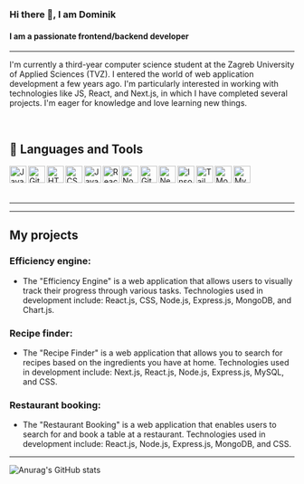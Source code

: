 ### Hi there 👋, I am Dominik
#### I am a passionate frontend/backend developer

---

I'm currently a third-year computer science student at the Zagreb University of Applied Sciences (TVZ). I entered the world of web application development a few years ago. I'm particularly interested in working with technologies like JS, React, and Next.js, in which I have completed several projects. I'm eager for knowledge and love learning new things.

<br>


## 🧰 Languages and Tools

<div>
<img align="left" alt="Java" width="30px" src="https://cdn.jsdelivr.net/gh/devicons/devicon/icons/java/java-original.svg">
<img align="left" alt="Git" width="30px" src="https://cdn.jsdelivr.net/gh/devicons/devicon/icons/git/git-original.svg">
<img align="left" alt="HTML" width="30px" src="https://cdn.jsdelivr.net/gh/devicons/devicon/icons/html5/html5-plain.svg">
<img align="left" alt="CSS" width="30px" src="https://cdn.jsdelivr.net/gh/devicons/devicon/icons/css3/css3-plain.svg">
<img align="left" alt="JavaScript" width="30px" src="https://cdn.jsdelivr.net/gh/devicons/devicon/icons/javascript/javascript-plain.svg">
<img align="left" alt="React" width="30px" src="https://cdn.jsdelivr.net/gh/devicons/devicon/icons/react/react-original.svg">
<img align="left" alt="NodeJS" width="30px" src="https://cdn.jsdelivr.net/gh/devicons/devicon/icons/nodejs/nodejs-original.svg">
<img align="left" alt="GitHub" width="30px" src="https://cdn.jsdelivr.net/gh/devicons/devicon/icons/github/github-original.svg">
<img align="left" alt="Next" width="30px" src="https://cdn.jsdelivr.net/gh/devicons/devicon@latest/icons/nextjs/nextjs-original.svg" />
<img align="left" alt="Insomnia" width="30px" src="https://cdn.jsdelivr.net/gh/devicons/devicon@latest/icons/insomnia/insomnia-original.svg" />
<img align="left" alt="Tailwind" width="30px" src="https://cdn.jsdelivr.net/gh/devicons/devicon@latest/icons/tailwindcss/tailwindcss-original.svg" />
<img align="left" alt="MongoDB" width="30px" src="https://cdn.jsdelivr.net/gh/devicons/devicon@latest/icons/mongodb/mongodb-original-wordmark.svg" />
<img align="left" alt="MySql" width="30px" src="https://cdn.jsdelivr.net/gh/devicons/devicon@latest/icons/mysql/mysql-original.svg" />
                        
</div>


<br>
<br>
<br>

---







---

## My projects
### Efficiency engine:
 - The "Efficiency Engine" is a web application that allows users to visually track their progress through various tasks. Technologies used in development include: React.js, CSS, Node.js, Express.js, MongoDB, and Chart.js.
### Recipe finder:
 - The "Recipe Finder" is a web application that allows you to search for recipes based on the ingredients you have at home. Technologies used in development include: Next.js, React.js, Node.js, Express.js, MySQL, and CSS.
### Restaurant booking:
 - The "Restaurant Booking" is a web application that enables users to search for and book a table at a restaurant. Technologies used in development include: React.js, Node.js, Express.js, MongoDB, and CSS.
---
![Anurag's GitHub stats](https://github-readme-stats.vercel.app/api?username=ppudodo1&theme=tokyonight&show_icons=true)

